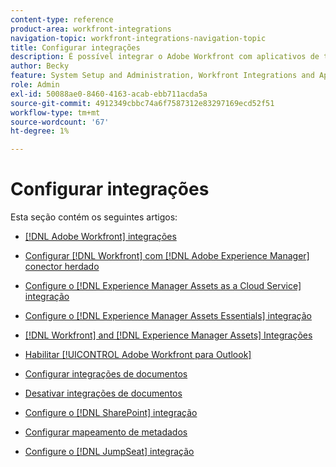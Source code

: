 ```yaml
---
content-type: reference
product-area: workfront-integrations
navigation-topic: workfront-integrations-navigation-topic
title: Configurar integrações
description: É possível integrar o Adobe Workfront com aplicativos de terceiros. As integrações podem estender a utilidade da Workfront e adequá-la às necessidades de sua organização.
author: Becky
feature: System Setup and Administration, Workfront Integrations and Apps
role: Admin
exl-id: 50088ae0-8460-4163-acab-ebb711acda5a
source-git-commit: 4912349cbbc74a6f7587312e83297169ecd52f51
workflow-type: tm+mt
source-wordcount: '67'
ht-degree: 1%

---
```


# Configurar integrações

Esta seção contém os seguintes artigos:

* [[!DNL Adobe Workfront] integrações](../../administration-and-setup/configure-integrations/workfront-integrations-1.md)
* [Configurar [!DNL Workfront] com [!DNL Adobe Experience Manager] conector herdado](../../administration-and-setup/configure-integrations/configure-workfront-aem.md)
* [Configure o [!DNL Experience Manager Assets as a Cloud Service] integração](../../administration-and-setup/configure-integrations/configure-aacs-integration.md)
* [Configure o [!DNL Experience Manager Assets Essentials] integração](../../documents/adobe-workfront-for-experience-manager-assets-essentials/setup-asset-essentials.md)
* [[!DNL Workfront] and [!DNL Experience Manager Assets] Integrações](../../documents/workfront-and-experience-manager-integrations/wf-experience-manager-integrations.md)
* [Habilitar [!UICONTROL Adobe Workfront para Outlook]](../../administration-and-setup/configure-integrations/enable-workfront-for-outlook.md)
* [Configurar integrações de documentos](../../administration-and-setup/configure-integrations/configure-document-integrations.md)
* [Desativar integrações de documentos](../../administration-and-setup/configure-integrations/disable-document-integrations.md)
* [Configure o [!DNL SharePoint] integração](../../administration-and-setup/configure-integrations/configure-sharepoint-integration.md)
* [Configurar mapeamento de metadados](../../administration-and-setup/configure-integrations/set-up-metadata-mapping.md)

   <!--
  <li data-mc-conditions="QuicksilverOrClassic.Draft mode"><a href="../../administration-and-setup/configure-integrations/create-oauth-application.md" class="MCXref xref" xrefformat="{para}">Create OAuth2 applications for Workfront integrations</a> </li>
  -->

   <!--
  <li data-mc-conditions="QuicksilverOrClassic.Draft mode"><a href="../../administration-and-setup/configure-integrations/manage-custom-oauth2-apps.md" class="MCXref xref" xrefformat="{para}">View and manage custom OAuth2 applications</a> </li>
  -->

* [Configure o [!DNL JumpSeat] integração](/help/quicksilver/administration-and-setup/configure-integrations/configure-jumpseat.md)

